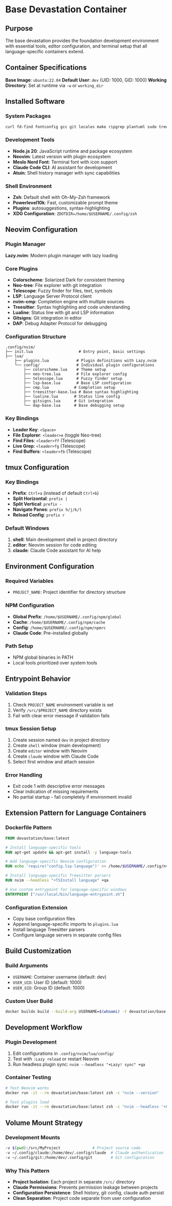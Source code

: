 # Base Devastation Container

## Purpose

The base devastation provides the foundation development environment with essential tools, editor configuration, and terminal setup that all language-specific containers extend.

## Container Specifications

**Base Image**: `ubuntu:22.04`
**Default User**: `dev` (UID: 1000, GID: 1000)
**Working Directory**: Set at runtime via `-w` or `working_dir`

## Installed Software

### System Packages
```bash
curl fd-find fontconfig gcc git locales make ripgrep plantuml sudo tree tmux unzip zsh
```

### Development Tools
- **Node.js 20**: JavaScript runtime and package ecosystem
- **Neovim**: Latest version with plugin ecosystem
- **Meslo Nerd Font**: Terminal font with icon support
- **Claude Code CLI**: AI assistant for development
- **Atuin**: Shell history manager with sync capabilities

### Shell Environment
- **Zsh**: Default shell with Oh-My-Zsh framework
- **Powerlevel10k**: Fast, customizable prompt theme
- **Plugins**: autosuggestions, syntax-highlighting
- **XDG Configuration**: `ZDOTDIR=/home/$USERNAME/.config/zsh`

## Neovim Configuration

### Plugin Manager
**Lazy.nvim**: Modern plugin manager with lazy loading

### Core Plugins
- **Colorscheme**: Solarized Dark for consistent theming
- **Neo-tree**: File explorer with git integration
- **Telescope**: Fuzzy finder for files, text, symbols
- **LSP**: Language Server Protocol client
- **nvim-cmp**: Completion engine with multiple sources
- **Treesitter**: Syntax highlighting and code understanding
- **Lualine**: Status line with git and LSP information
- **Gitsigns**: Git integration in editor
- **DAP**: Debug Adapter Protocol for debugging

### Configuration Structure
```
.config/nvim/
├── init.lua                    # Entry point, basic settings
├── lua/
    ├── plugins.lua            # Plugin definitions with Lazy.nvim
    └── config/                # Individual plugin configurations
        ├── colorscheme.lua    # Theme setup
        ├── neo-tree.lua       # File explorer config
        ├── telescope.lua      # Fuzzy finder setup
        ├── lsp-base.lua       # Base LSP configuration
        ├── cmp.lua           # Completion setup
        ├── treesitter-base.lua # Base syntax highlighting
        ├── lualine.lua       # Status line config
        ├── gitsigns.lua      # Git integration
        └── dap-base.lua      # Base debugging setup
```

### Key Bindings
- **Leader Key**: `<Space>`
- **File Explorer**: `<leader>e` (toggle Neo-tree)
- **Find Files**: `<leader>ff` (Telescope)
- **Live Grep**: `<leader>fg` (Telescope)
- **Find Buffers**: `<leader>fb` (Telescope)

## tmux Configuration

### Key Bindings
- **Prefix**: `Ctrl+a` (instead of default `Ctrl+b`)
- **Split Horizontal**: `prefix |`
- **Split Vertical**: `prefix -`
- **Navigate Panes**: `prefix h/j/k/l`
- **Reload Config**: `prefix r`

### Default Windows
1. **shell**: Main development shell in project directory
2. **editor**: Neovim session for code editing
3. **claude**: Claude Code assistant for AI help

## Environment Configuration

### Required Variables
- `PROJECT_NAME`: Project identifier for directory structure

### NPM Configuration
- **Global Prefix**: `/home/$USERNAME/.config/npm/global`
- **Cache**: `/home/$USERNAME/.config/npm/cache`
- **Config**: `/home/$USERNAME/.config/npm/npmrc`
- **Claude Code**: Pre-installed globally

### Path Setup
- NPM global binaries in PATH
- Local tools prioritized over system tools

## Entrypoint Behavior

### Validation Steps
1. Check `PROJECT_NAME` environment variable is set
2. Verify `/src/$PROJECT_NAME` directory exists
3. Fail with clear error message if validation fails

### tmux Session Setup
1. Create session named `dev` in project directory
2. Create `shell` window (main development)
3. Create `editor` window with Neovim
4. Create `claude` window with Claude Code
5. Select first window and attach session

### Error Handling
- Exit code 1 with descriptive error messages
- Clear indication of missing requirements
- No partial startup - fail completely if environment invalid

## Extension Pattern for Language Containers

### Dockerfile Pattern
```dockerfile
FROM devastation/base:latest

# Install language-specific tools
RUN apt-get update && apt-get install -y language-tools

# Add language-specific Neovim configuration
RUN echo 'require("config.lsp-language")' >> /home/$USERNAME/.config/nvim/lua/plugins.lua

# Install language-specific Treesitter parsers
RUN nvim --headless "+TSInstall language" +qa

# Use custom entrypoint for language-specific windows
ENTRYPOINT ["/usr/local/bin/language-entrypoint.sh"]
```

### Configuration Extension
- Copy base configuration files
- Append language-specific imports to `plugins.lua`
- Install language Treesitter parsers
- Configure language servers in separate config files

## Build Customization

### Build Arguments
- `USERNAME`: Container username (default: dev)
- `USER_UID`: User ID (default: 1000)
- `USER_GID`: Group ID (default: 1000)

### Custom User Build
```bash
docker buildx build --build-arg USERNAME=$(whoami) -t devastation/base:latest ./base
```

## Development Workflow

### Plugin Development
1. Edit configurations in `.config/nvim/lua/config/`
2. Test with `:Lazy reload` or restart Neovim
3. Run headless plugin sync: `nvim --headless "+Lazy! sync" +qa`

### Container Testing
```bash
# Test Neovim works
docker run -it --rm devastation/base:latest zsh -c "nvim --version"

# Test plugins load
docker run -it --rm devastation/base:latest zsh -c "nvim --headless '+Lazy check' +qa"
```

## Volume Mount Strategy

### Development Mounts
```bash
-v $(pwd):/src/MyProject              # Project source code
-v ~/.config/claude:/home/dev/.config/claude  # Claude authentication
-v ~/.config/git:/home/dev/.config/git        # Git configuration
```

### Why This Pattern
- **Project Isolation**: Each project in separate `/src/` directory
- **Claude Permissions**: Prevents permission leakage between projects
- **Configuration Persistence**: Shell history, git config, claude auth persist
- **Clean Separation**: Project code separate from user configuration